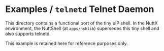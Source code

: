 # Examples / `telnetd` Telnet Daemon

This directory contains a functional port of the tiny uIP shell. In the NuttX
environment, the NuttShell (at `apps/nshlib`) supersedes this tiny shell and
also supports telnetd.

This example is retained here for reference purposes only.

